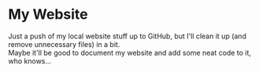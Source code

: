 # My Website
Just a push of my local website stuff up to GitHub, but I'll clean it up (and remove unnecessary files) in a bit.  
Maybe it'll be good to document my website and add some neat code to it, who knows...
